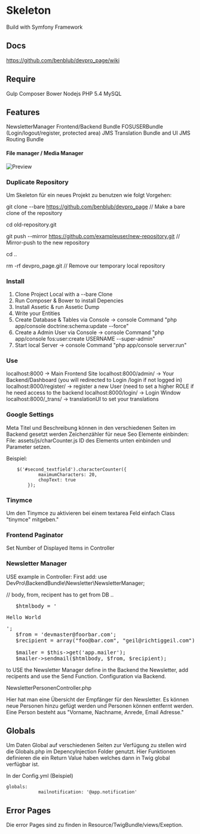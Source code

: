 # Skeleton

Build with Symfony Framework

## Docs

https://github.com/benblub/devpro_page/wiki

## Require

Gulp
Composer
Bower
Nodejs
PHP 5.4
MySQL

## Features

NewsletterManager
Frontend/Backend Bundle
FOSUSERBundle (Login/logout/register, protected area)
JMS Translation Bundle and UI
JMS Routing  Bundle
#### File manager / Media Manager

![Preview](https://raw.githubusercontent.com/benblub/devpro_page/master/web/assets/github/mediaManager.png)


### Duplicate Repository
Um Skeleton für ein neues Projekt zu benutzen wie folgt Vorgehen:

git clone --bare https://github.com/benblub/devpro_page
// Make a bare clone of the repository

cd old-repository.git

git push --mirror https://github.com/exampleuser/new-repository.git
// Mirror-push to the new repository

cd ..

rm -rf devpro_page.git
// Remove our temporary local repository

### Install

1. Clone Project Local with a --bare Clone
2. Run Composer & Bower to install Depencies
3. Install Assetic & run Assetic Dump
4. Write your Entities
5. Create Database & Tables via Console -> console Command "php app/console doctrine:schema:update --force"
6. Create a Admin User via Console -> console Command "php app/console fos:user:create USERNAME --super-admin"
7. Start local Server -> console Command "php app/console server:run"


### Use
localhost:8000 -> Main Frontend Site
localhost:8000/admin/ -> Your Backend/Dashboard (you will redirected to Login /login if not logged in)
localhost:8000/register/ -> register a new User (need to set a higher ROLE if he need access to the backend
localhost:8000/login/ -> Login Window
localhost:8000/_trans/ -> translationUI to set your translations


### Google Settings
Meta Titel und Beschreibung können in den verschiedenen Seiten im Backend gesetzt werden
Zeichenzähler für neue Seo Elemente einbinden:
File: assets/js/charCounter.js
ID des Elements unten einbinden und Parameter setzen.

Beispiel:

```
    $('#second_textfield').characterCounter({
            maximumCharacters: 20,
            chopText: true
        });
```


### Tinymce

Um den Tinymce zu aktivieren bei einem textarea Feld einfach Class "tinymce" mitgeben."


### Frontend Paginator

Set Number of Displayed Items in Controller


### Newsletter Manager

USE example in Controller:
First add: use DevPro\BackendBundle\Newsletter\NewsletterManager;

// body, from, recipent has to get from DB ..
<pre>
   $htmlbody = '<p>Hello World</p>';
   $from = 'devmaster@foorbar.com';
   $recipient = array("foo@bar.com", "geil@richtiggeil.com");

   $mailer = $this->get('app.mailer');
   $mailer->sendmail($htmlbody, $from, $recipient);
</pre>


to USE the Newsletter Manager define in the Backend the Newsletter, add recipents and use the Send Function.
Configuration via Backend.

NewsletterPersonenController.php

Hier hat man eine Übersicht der Empfänger für den Newsletter. Es können neue Personen hinzu gefügt werden und
Personen können entfernt werden. Eine Person besteht aus "Vorname, Nachname, Anrede, Email Adresse."

## Globals

Um Daten Global auf verschiedenen Seiten zur Verfügung zu stellen wird die Globals.php im DepencyInjection Folder genutzt.
Hier Funktionen definieren die ein Return Value haben welches dann in Twig global verfügbar ist.

In der Config.yml (Beispiel)
```
globals:
            mailnotification: '@app.notification'
```

## Error Pages

Die error Pages sind zu finden in Resource/TwigBundle/views/Exeption.

